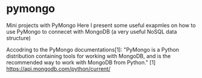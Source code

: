 # pymongo

Mini projects with PyMongo
Here I present some useful exapmles on how to use PyMongo to connecet with MongoDB (a very useful NoSQL data structure)

Accodring to the PyMongo documentations[1]:
"PyMongo is a Python distribution containing tools for working with MongoDB, 
and is the recommended way to work with MongoDB from Python."
[1] https://api.mongodb.com/python/current/

